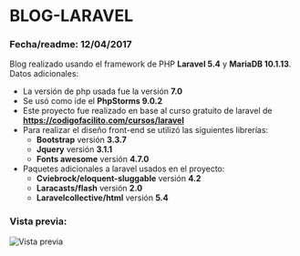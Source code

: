 # BLOG-LARAVEL
### Fecha/readme: 12/04/2017
Blog realizado usando el framework de PHP **Laravel 5.4** y **MariaDB 10.1.13**.
Datos adicionales:
- La versión de php usada fue la versión **7.0**
- Se usó como ide el **PhpStorms 9.0.2**
- Este proyecto fue realizado en base al curso gratuito de laravel de **https://codigofacilito.com/cursos/laravel**
- Para realizar el diseño front-end se utilizó las siguientes librerías:
    - **Bootstrap** versión **3.3.7**
    - **Jquery** versión **3.1.1**
    - **Fonts awesome** versión **4.7.0**
- Paquetes adicionales a laravel usados en el proyecto:
    - **Cviebrock/eloquent-sluggable** versión **4.2**
    - **Laracasts/flash** versión **2.0**
    - **Laravelcollective/html** versión **5.4**
    
### Vista previa:

![Vista previa](http://i66.tinypic.com/2zi93ee.png "Sección Listar Usuarios")


